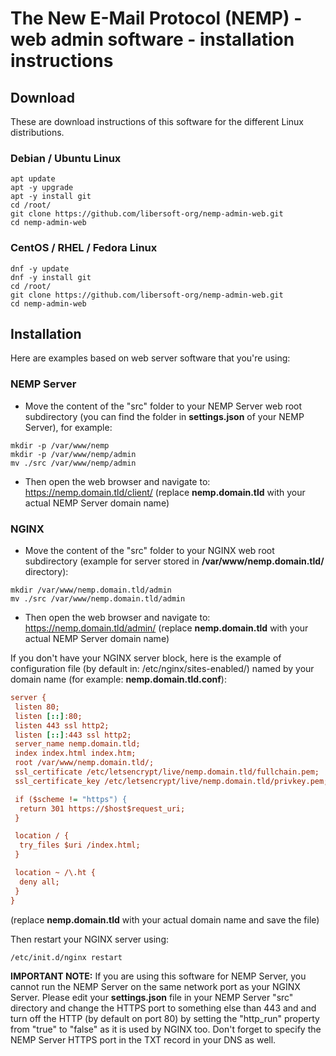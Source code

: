 # The New E-Mail Protocol (NEMP) - web admin software - installation instructions

## Download

These are download instructions of this software for the different Linux distributions.

### Debian / Ubuntu Linux

```console
apt update
apt -y upgrade
apt -y install git
cd /root/
git clone https://github.com/libersoft-org/nemp-admin-web.git
cd nemp-admin-web
```

### CentOS / RHEL / Fedora Linux

```console
dnf -y update
dnf -y install git
cd /root/
git clone https://github.com/libersoft-org/nemp-admin-web.git
cd nemp-admin-web
```

## Installation

Here are examples based on web server software that you're using:

### NEMP Server

- Move the content of the "src" folder to your NEMP Server web root subdirectory (you can find the folder in **settings.json** of your NEMP Server), for example:

```console
mkdir -p /var/www/nemp
mkdir -p /var/www/nemp/admin
mv ./src /var/www/nemp/admin
```

- Then open the web browser and navigate to: https://nemp.domain.tld/client/ (replace **nemp.domain.tld** with your actual NEMP Server domain name)

### NGINX

- Move the content of the "src" folder to your NGINX web root subdirectory (example for server stored in **/var/www/nemp.domain.tld/** directory):

```console
mkdir /var/www/nemp.domain.tld/admin
mv ./src /var/www/nemp.domain.tld/admin
```

- Then open the web browser and navigate to: https://nemp.domain.tld/admin/ (replace **nemp.domain.tld** with your actual NEMP Server domain name)

If you don't have your NGINX server block, here is the example of configuration file (by default in: /etc/nginx/sites-enabled/) named by your domain name (for example: **nemp.domain.tld.conf**):

```ini
server {
 listen 80;
 listen [::]:80;
 listen 443 ssl http2;
 listen [::]:443 ssl http2;
 server_name nemp.domain.tld;
 index index.html index.htm;
 root /var/www/nemp.domain.tld/;
 ssl_certificate /etc/letsencrypt/live/nemp.domain.tld/fullchain.pem;
 ssl_certificate_key /etc/letsencrypt/live/nemp.domain.tld/privkey.pem;

 if ($scheme != "https") {
  return 301 https://$host$request_uri;
 }

 location / {
  try_files $uri /index.html;
 }

 location ~ /\.ht {
  deny all;
 }
}
```

(replace **nemp.domain.tld** with your actual domain name and save the file)

Then restart your NGINX server using:

```console
/etc/init.d/nginx restart
```

**IMPORTANT NOTE:** If you are using this software for NEMP Server, you cannot run the NEMP Server on the same network port as your NGINX Server. Please edit your **settings.json** file in your NEMP Server "src" directory and change the HTTPS port to something else than 443 and and turn off the HTTP (by default on port 80) by setting the "http_run" property from "true" to "false" as it is used by NGINX too. Don't forget to specify the NEMP Server HTTPS port in the TXT record in your DNS as well.
